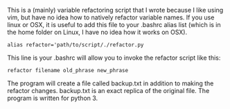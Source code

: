 This is a (mainly) variable refactoring script that I wrote
because I like using vim, but have no idea how to natively refactor
variable names. If you use linux or OSX, it is useful to add this 
file to your .bashrc alias list (which is in the home folder on Linux,
I have no idea how it works on OSX).

`alias refactor='path/to/script/./refactor.py`

This line is your .bashrc will allow you to invoke the refactor script
like this:

`refactor filename old_phrase new_phrase`

The program will create a file called backup.txt in addition to making the
refactor changes. backup.txt is an exact replica of the original file.
The program is written for python 3.

